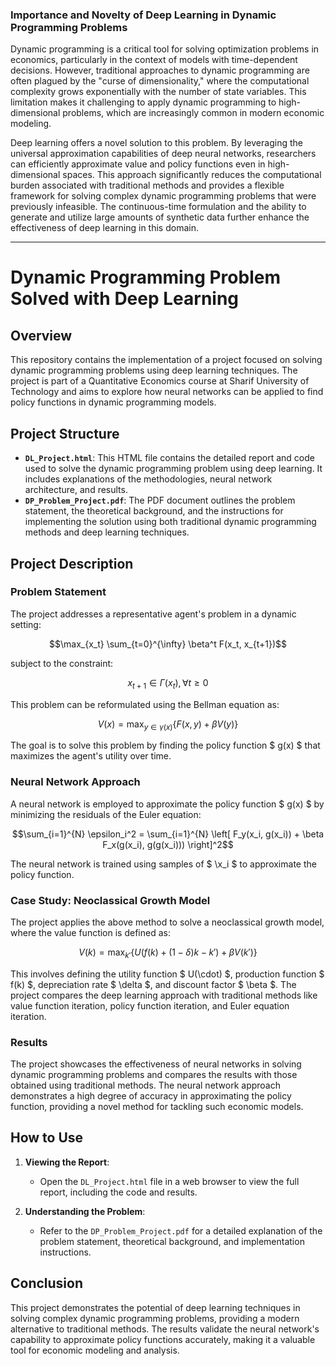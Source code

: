 ### Importance and Novelty of Deep Learning in Dynamic Programming Problems

Dynamic programming is a critical tool for solving optimization problems in economics, particularly in the context of models with time-dependent decisions. However, traditional approaches to dynamic programming are often plagued by the "curse of dimensionality," where the computational complexity grows exponentially with the number of state variables. This limitation makes it challenging to apply dynamic programming to high-dimensional problems, which are increasingly common in modern economic modeling.

Deep learning offers a novel solution to this problem. By leveraging the universal approximation capabilities of deep neural networks, researchers can efficiently approximate value and policy functions even in high-dimensional spaces. This approach significantly reduces the computational burden associated with traditional methods and provides a flexible framework for solving complex dynamic programming problems that were previously infeasible. The continuous-time formulation and the ability to generate and utilize large amounts of synthetic data further enhance the effectiveness of deep learning in this domain.

---

# Dynamic Programming Problem Solved with Deep Learning

## Overview

This repository contains the implementation of a project focused on solving dynamic programming problems using deep learning techniques. The project is part of a Quantitative Economics course at Sharif University of Technology and aims to explore how neural networks can be applied to find policy functions in dynamic programming models.

## Project Structure

- **`DL_Project.html`**: This HTML file contains the detailed report and code used to solve the dynamic programming problem using deep learning. It includes explanations of the methodologies, neural network architecture, and results.
- **`DP_Problem_Project.pdf`**: The PDF document outlines the problem statement, the theoretical background, and the instructions for implementing the solution using both traditional dynamic programming methods and deep learning techniques.

## Project Description

### Problem Statement

The project addresses a representative agent's problem in a dynamic setting:

$$\max_{x_t} \sum_{t=0}^{\infty} \beta^t F(x_t, x_{t+1})$$

subject to the constraint:

$$x_{t+1} \in \Gamma(x_t), \forall t \geq 0$$

This problem can be reformulated using the Bellman equation as:

$$V(x) = \max_{y \in \gamma(x)} \left\{ F(x, y) + \beta V(y) \right\}$$

The goal is to solve this problem by finding the policy function $ g(x) $ that maximizes the agent's utility over time.

### Neural Network Approach

A neural network is employed to approximate the policy function $ g(x) $ by minimizing the residuals of the Euler equation:

$$\sum_{i=1}^{N} \epsilon_i^2 = \sum_{i=1}^{N} \left[ F_y(x_i, g(x_i)) + \beta F_x(g(x_i), g(g(x_i))) \right]^2$$

The neural network is trained using samples of $ \x_i $ to approximate the policy function.

### Case Study: Neoclassical Growth Model

The project applies the above method to solve a neoclassical growth model, where the value function is defined as:

$$V(k) = \max_{k'} \left\{ U\left(f(k) + (1-\delta)k - k'\right) + \beta V(k') \right\}$$

This involves defining the utility function $ U(\cdot) $, production function $ f(k) $, depreciation rate $ \delta $, and discount factor $ \beta $. The project compares the deep learning approach with traditional methods like value function iteration, policy function iteration, and Euler equation iteration.

### Results

The project showcases the effectiveness of neural networks in solving dynamic programming problems and compares the results with those obtained using traditional methods. The neural network approach demonstrates a high degree of accuracy in approximating the policy function, providing a novel method for tackling such economic models.

## How to Use

1. **Viewing the Report**:
   - Open the `DL_Project.html` file in a web browser to view the full report, including the code and results.

2. **Understanding the Problem**:
   - Refer to the `DP_Problem_Project.pdf` for a detailed explanation of the problem statement, theoretical background, and implementation instructions.

## Conclusion

This project demonstrates the potential of deep learning techniques in solving complex dynamic programming problems, providing a modern alternative to traditional methods. The results validate the neural network's capability to approximate policy functions accurately, making it a valuable tool for economic modeling and analysis.

